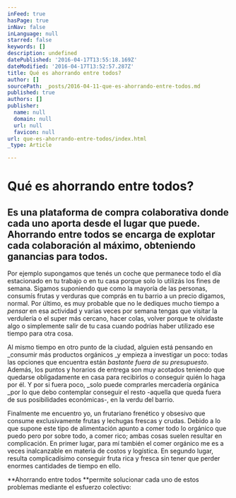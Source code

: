 ```yaml
---
inFeed: true
hasPage: true
inNav: false
inLanguage: null
starred: false
keywords: []
description: undefined
datePublished: '2016-04-17T13:55:18.169Z'
dateModified: '2016-04-17T13:52:57.287Z'
title: Qué es ahorrando entre todos?
author: []
sourcePath: _posts/2016-04-11-que-es-ahorrando-entre-todos.md
published: true
authors: []
publisher:
  name: null
  domain: null
  url: null
  favicon: null
url: que-es-ahorrando-entre-todos/index.html
_type: Article

---
```

# Qué es **ahorrando entre todos**?

## Es una plataforma de compra colaborativa donde cada uno aporta desde el lugar que puede. **Ahorrando entre todos** se encarga de explotar cada colaboración al máximo, obteniendo ganancias para todos.

Por ejemplo supongamos que tenés un coche que permanece todo el día estacionado en tu trabajo o en tu casa porque solo lo utilizás los fines de semana. Sigamos suponiendo que como la mayoría de las personas, consumís frutas y verduras que comprás en tu barrio a un precio digamos, normal. Por último, es muy probable que no le dediques mucho tiempo a _pensar_ en esa actividad y varias veces por semana tengas que visitar la verdulería o el super más cercano, hacer colas, volver porque te olvidaste algo o simplemente salir de tu casa cuando podrías haber utilizado ese tiempo para otra cosa.

Al mismo tiempo en otro punto de la ciudad, alguien está pensando en _consumir más productos orgánicos _y empieza a investigar un poco: todas las opciones que encuentra están _bastante fuera de su presupuesto_. Además, los puntos y horarios de entrega son muy acotados teniendo que quedarse obligadamente en casa para recibirlos o conseguir quién lo haga por él. Y por si fuera poco, _solo puede comprarles mercadería orgánica _por lo que debo contemplar conseguir el resto -aquella que queda fuera de sus posibilidades económicas-, en la verdu del barrio.

Finalmente me encuentro yo, un frutariano frenético y obsesivo que consume exclusivamente frutas y lechugas frescas y crudas. Debido a lo que supone este tipo de alimentación apunto a comer todo lo orgánico que puedo pero por sobre todo, a comer rico; ambas cosas suelen resultar en complicación. En primer lugar, para mí también el comer orgánico me es a veces inalcanzable en materia de costos y logística. En segundo lugar, resulta complicadísimo conseguir fruta rica y fresca sin tener que perder enormes cantidades de tiempo en ello.

**Ahorrando entre todos **permite solucionar cada uno de estos problemas mediante el esfuerzo colectivo: